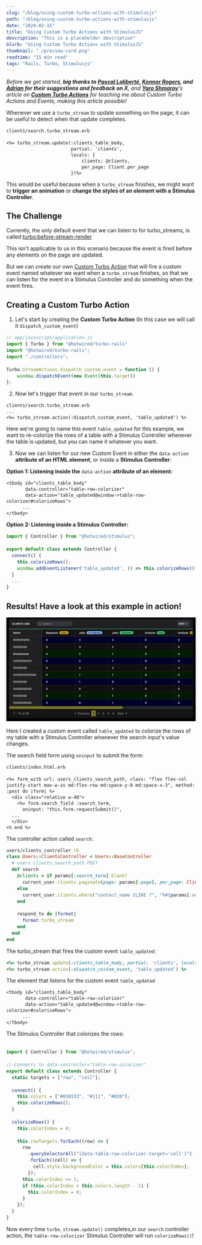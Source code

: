 ```yaml
---
slug: "/blog/using-custom-turbo-actions-with-stimulusjs"
path: "/blog/using-custom-turbo-actions-with-stimulusjs"
date: "2024-02-15"
title: "Using Custom Turbo Actions with StimulusJS"
description: "This is a placeholder description"
blurb: "Using Custom Turbo Actions with StimulusJS"
thumbnail: "./preview-card.png"
readtime: "15 min read"
tags: "Rails, Turbo, Stimulusjs"
---
```


*Before we get started, **big thanks to [Pascal Laliberté](https://twitter.com/pascallaliberte), [Konnor Rogers](https://twitter.com/RogersKonnor), and [Adrian](https://twitter.com/Intrepidd) for their suggestions and feedback on X**, and **[Yaro Shmarov](https://twitter.com/yarotheslav)**'s article on **[Custom Turbo Actions](https://blog.corsego.com/custom-turbo-stream-actions)** for teaching me about Custom Turbo Actions and Events, making this article possible!*

Whenever we use a `turbo_stream` to update something on the page, it can be useful to detect when that update completes.

```erb
clients/search.turbo_stream.erb

<%= turbo_stream.update(:clients_table_body,
                        partial: 'clients',
                        locals: {
                            clients: @clients,
                            per_page: Client.per_page
                        })%>
```

This would be useful because when a `turbo_stream` finishes, we might want to **trigger an animation** or **change the styles of an element with a Stimulus Controller**.


## The Challenge

Currently, the only default event that we can listen to for turbo_streams, is called [turbo:before-stream-render](https://turbo.hotwired.dev/reference/events#streams)

This isn't applicable to us in this scenario because the event is fired before any elements on the page are updated.

But we can create our own [Custom Turbo Action](https://turbo.hotwired.dev/handbook/streams#custom-actions) that will fire a custom event named whatever we want when a `turbo_stream` finishes, so that we can listen for the event in a Stimulus Controller and do something when the event fires.


## Creating a Custom Turbo Action

1. Let's start by creating the **Custom Turbo Action** (In this case we will call it `dispatch_custom_event`)

```javascript
// app/javascript/application.js
import { Turbo } from "@hotwired/turbo-rails"
import "@hotwired/turbo-rails";
import "./controllers";

Turbo.StreamActions.dispatch_custom_event = function () {
    window.dispatchEvent(new Event(this.target))
};
```

2. Now let's trigger that event in our `turbo_stream`.

```erb
clients/search.turbo_stream.erb
...
<%= turbo_stream.action(:dispatch_custom_event, 'table_updated') %>
```

Here we're going to name this event `table_updated` for this example, we want to
re-colorize the rows of a table with a Stimulus Controller whenever
the table is updated, but you can name it whatever you want.

3. Now we can listen for our new Custom Event in either the `data-action` **attribute of an HTML element**, or inside a **Stimulus Controller**:

**Option 1: Listening inside the** `data-action` **attribute of an element:**

```erb
<tbody id="clients_table_body"
       data-controller="table-row-colorizer"
       data-action="table_updated@window->table-row-colorizer#colorizeRows">
      ...
</tbody>
```

**Option 2: Listening inside a Stimulus Controller:**

```javascript
import { Controller } from "@hotwired/stimulus";

export default class extends Controller {
  connect() {
    this.colorizeRows();
    window.addEventListener('table_updated', () => this.colorizeRows());
  }
  ...
}
```

## Results! Have a look at this example in action! 

![alt](./colorized-rows.gif)

Here I created a custom event called `table_updated` to colorize the rows of my table with a Stimulus Controller whenever the search input's value changes.

The search field form using `oninput` to submit the form:
```erb
clients/index.html.erb

<%= form_with url: users_clients_search_path, class: "flex flex-col justify-start max-w-xs md:flex-row md:space-y-0 md:space-x-3", method: :post do |form| %>
  <div class="relative w-48">
    <%= form.search_field :search_term,
      oninput: "this.form.requestSubmit()",
  ...
  </div>
<% end %>
```

The controller action called `search`:
```ruby
users/clients_controller.rb
class Users::ClientsController < Users::BaseController
  # users_clients_search_path POST
  def search
    @clients = if params[:search_term].blank?
      current_user.clients.paginate(page: params[:page], per_page: Client.per_page)
    else
      current_user.clients.where("contact_name ILIKE ?", "%#{params[:search_term]}")
    end

    respond_to do |format|
      format.turbo_stream
    end
  end
end
```

The turbo_stream that fires the custom event `table_updated`:

```ruby
<%= turbo_stream.update(:clients_table_body, partial: 'clients', locals: {clients: @clients, per_page: Client.per_page}) %>
<%= turbo_stream.action(:dispatch_custom_event, 'table_updated') %>
```

The element that listens for the custom event `table_updated`

```erb
<tbody id="clients_table_body"
       data-controller="table-row-colorizer"
       data-action="table_updated@window->table-row-colorizer#colorizeRows">
      ...
</tbody>
```

The Stimulus Controller that colorizes the rows:

```javascript

import { Controller } from "@hotwired/stimulus";

// Connects to data-controller="table-row-colorizer"
export default class extends Controller {
  static targets = ["row", "cell"];

  connect() {
    this.colors = ["#030333", "#111", "#020"];
    this.colorizeRows();
  }

  colorizeRows() {
    this.colorIndex = 0;

    this.rowTargets.forEach((row) => {
      row
        .querySelectorAll("[data-table-row-colorizer-target='cell']")
        .forEach((cell) => {
          cell.style.backgroundColor = this.colors[this.colorIndex];
        });
      this.colorIndex += 1;
      if (this.colorIndex > this.colors.length - 1) {
        this.colorIndex = 0;
      }
    });
  }
}

```
Now every time `turbo_stream.update()` completes,in our `search` controller action, the `table-row-colorizer` Stimulus Controller will run `colorizeRows()`!
